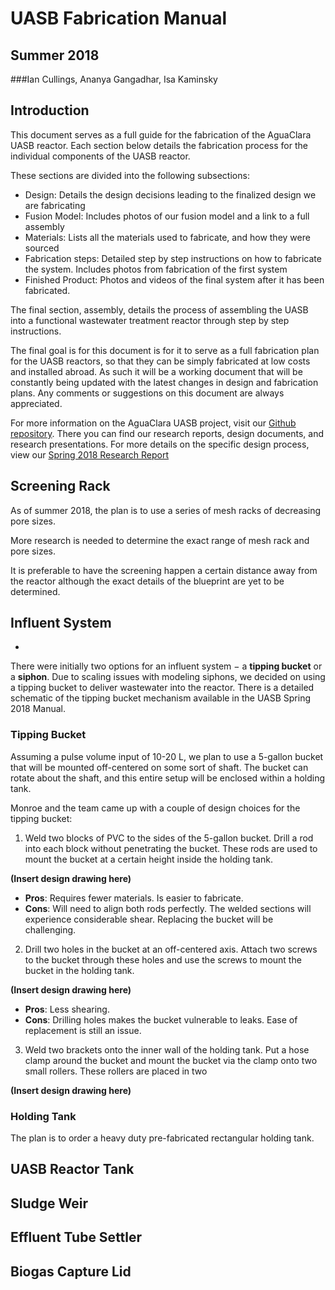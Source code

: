 # UASB Fabrication Manual

## Summer 2018

###Ian Cullings, Ananya Gangadhar, Isa Kaminsky

## Introduction

This document serves as a full guide for the fabrication of the AguaClara UASB reactor.  Each section below details the fabrication process for the individual components of the UASB reactor.  

These sections are divided into the following subsections:
* Design: Details the design decisions leading to the finalized design we are fabricating
* Fusion Model: Includes photos of our fusion model and a link to a full assembly
* Materials: Lists all the materials used to fabricate, and how they were sourced
* Fabrication steps: Detailed step by step instructions on how to fabricate the system.  Includes photos from fabrication of the first system
* Finished Product: Photos and videos of the final system after it has been fabricated.

The final section, assembly, details the process of assembling the UASB into a functional wastewater treatment reactor through step by step instructions.

The final goal is for this document is for it to serve as a full fabrication plan for the UASB reactors, so that they can be simply fabricated at low costs and installed abroad.  As such it will be a working document that will be constantly being updated with the latest changes in design and fabrication plans.  Any comments or suggestions on this document are always appreciated.

For more information on the AguaClara UASB project, visit our [Github repository](https://github.com/AguaClara/UASB).  There you can find our research reports, design documents, and research presentations.  For more details on the specific design process, view our [Spring 2018 Research Report](https://github.com/AguaClara/UASB/blob/master/UASB_Manual_Spring2018.md)

## Screening Rack
As of summer 2018, the plan is to use a series of mesh racks of decreasing pore sizes.

More research is needed to determine the exact range of mesh rack and pore sizes.

It is preferable to have the screening happen a certain distance away from the reactor although the exact details of the blueprint are yet to be determined.

## Influent System

*
There were initially two options for an influent system $-$ a **tipping bucket** or a **siphon**. Due to scaling issues with modeling siphons, we decided on using a tipping bucket to deliver wastewater into the reactor.
There is a detailed schematic of the tipping bucket mechanism available in the UASB Spring 2018 Manual.

### Tipping Bucket
Assuming a pulse volume input of 10-20 L, we plan to use a 5-gallon bucket that will be mounted off-centered on some sort of shaft. The bucket can rotate about the shaft, and this entire setup will be enclosed within a holding tank.

Monroe and the team came up with a couple of design choices for the tipping bucket:

1. Weld two blocks of PVC to the sides of the 5-gallon bucket. Drill a rod into each block without penetrating the bucket. These rods are used to mount the bucket at a certain height inside the holding tank.

**(Insert design drawing here)**

   * **Pros**: Requires fewer materials. Is easier to fabricate.
   * **Cons**: Will need to align both rods perfectly. The welded sections will experience considerable shear. Replacing the bucket will be challenging.

2. Drill two holes in the bucket at an off-centered axis. Attach two screws to the bucket through these holes and use the screws to mount the bucket in the holding tank.

**(Insert design drawing here)**

* **Pros**: Less shearing.
* **Cons**: Drilling holes makes the bucket vulnerable to leaks. Ease of replacement is still an issue.

3. Weld two brackets onto the inner wall of the holding tank. Put a hose clamp around the bucket and mount the bucket via the clamp onto two small rollers. These rollers are placed in two

**(Insert design drawing here)**



### Holding Tank
The plan is to order a heavy duty pre-fabricated rectangular holding tank.

## UASB Reactor Tank

## Sludge Weir

## Effluent Tube Settler


## Biogas Capture Lid
